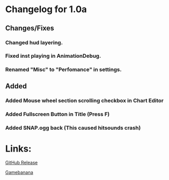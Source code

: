 # Changelog for 1.0a

## Changes/Fixes

### Changed hud layering.

### Fixed inst playing in AnimationDebug.

### Renamed "Misc" to "Perfomance" in settings.

## Added

### Added Mouse wheel section scrolling checkbox in Chart Editor

### Added Fullscreen Button in Title (Press F)

### Added SNAP.ogg back (This caused hitsounds crash)

# Links:

[GitHub Release](https://github.com/Goldie5fnf/Kade-Engine-Legacy/releases/tag/1.0a)

[Gamebanana](https://gamebanana.com/tools/12083)
